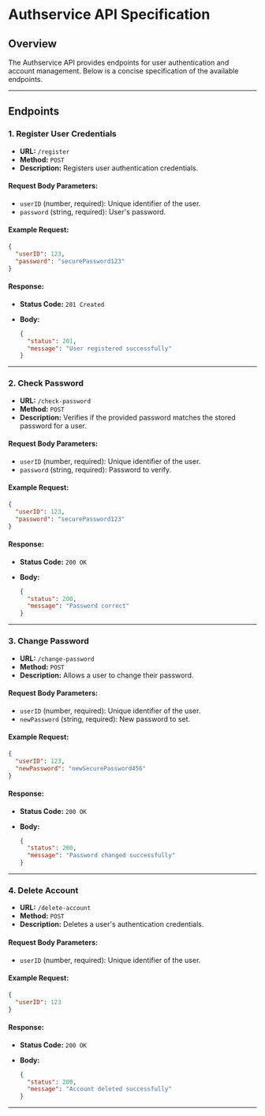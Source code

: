 
# Authservice API Specification

## Overview

The Authservice API provides endpoints for user authentication and account management. Below is a concise specification of the available endpoints.

---

## Endpoints

### 1. Register User Credentials

- **URL:** `/register`
- **Method:** `POST`
- **Description:** Registers user authentication credentials.

#### Request Body Parameters:

- `userID` (number, required): Unique identifier of the user.
- `password` (string, required): User's password.

#### Example Request:

```json
{
  "userID": 123,
  "password": "securePassword123"
}
```

#### Response:

- **Status Code:** `201 Created`
- **Body:**

  ```json
  {
    "status": 201,
    "message": "User registered successfully"
  }
  ```

---

### 2. Check Password

- **URL:** `/check-password`
- **Method:** `POST`
- **Description:** Verifies if the provided password matches the stored password for a user.

#### Request Body Parameters:

- `userID` (number, required): Unique identifier of the user.
- `password` (string, required): Password to verify.

#### Example Request:

```json
{
  "userID": 123,
  "password": "securePassword123"
}
```

#### Response:

- **Status Code:** `200 OK`
- **Body:**

  ```json
  {
    "status": 200,
    "message": "Password correct"
  }
  ```

---

### 3. Change Password

- **URL:** `/change-password`
- **Method:** `POST`
- **Description:** Allows a user to change their password.

#### Request Body Parameters:

- `userID` (number, required): Unique identifier of the user.
- `newPassword` (string, required): New password to set.

#### Example Request:

```json
{
  "userID": 123,
  "newPassword": "newSecurePassword456"
}
```

#### Response:

- **Status Code:** `200 OK`
- **Body:**

  ```json
  {
    "status": 200,
    "message": "Password changed successfully"
  }
  ```

---

### 4. Delete Account

- **URL:** `/delete-account`
- **Method:** `POST`
- **Description:** Deletes a user's authentication credentials.

#### Request Body Parameters:

- `userID` (number, required): Unique identifier of the user.

#### Example Request:

```json
{
  "userID": 123
}
```

#### Response:

- **Status Code:** `200 OK`
- **Body:**

  ```json
  {
    "status": 200,
    "message": "Account deleted successfully"
  }
  ```

---